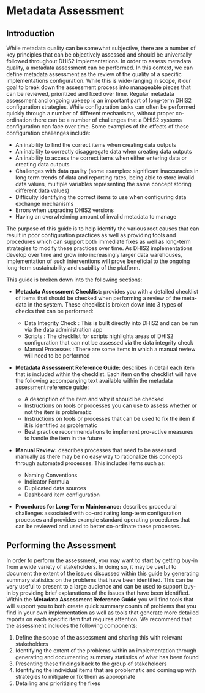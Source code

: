 # Metadata Assessment

## Introduction

While metadata quality can be somewhat subjective, there are a number of key principles that can be objectively assessed and should be universally followed throughout DHIS2 implementations. In order to assess metadata quality, a metadata assessment can be performed. In this context, we can define metadata assessment as the review of the quality of a specific implementations configuration. While this is wide-ranging in scope, it our goal to break down the assessment process into manageable pieces that can be reviewed, prioritized and fixed over time. Regular metadata assessment and ongoing upkeep is an important part of long-term DHIS2 configuration strategies. While configuration tasks can often be performed quickly through a number of different mechanisms, without proper co-ordination there can be a number of challenges that a DHIS2 systems configuration can face over time. Some examples of the effects of these configuration challenges include:

- An inability to find the correct items when creating data outputs
- An inability to correctly disaggregate data when creating data outputs
- An inability to access the correct items when either entering data or creating data outputs
- Challenges with data quality (some examples: significant inaccuracies in long term trends of data and reporting rates, being able to store invalid data values, multiple variables representing the same concept storing different data values)
- Difficulty identifying the correct items to use when configuring data exchange mechanisms  
- Errors when upgrading DHIS2 versions
- Having an overwhelming amount of invalid metadata to manage

The purpose of this guide is to help identify the various root causes that can result in poor configuration practices as well as providing tools and procedures which can support both immediate fixes as well as long-term strategies to modify these practices over time. As DHIS2 implementations develop over time and grow into increasingly larger data warehouses, implementation of such interventions will prove beneficial to the ongoing long-term sustainability and usability of the platform. 

This guide is broken down into the following sections:

- **Metadata Assessment Checklist:** provides you with a detailed checklist of items that should be checked when performing a review of the meta-data in the system. These checklist is broken down into 3 types of checks that can be performed:
  - Data Integrity Check : This is built directly into DHIS2 and can be run via the data administration app
  - Scripts : The checklist for scripts highlights areas of DHIS2 configuration that can not be assessed via the data integrity check
  - Manual Processes : There are some items in which a manual review will need to be performed

-  **Metadata Assessment Reference Guide:** describes in detail each item that is included within the checklist. Each item on the checklist will have the following accompanying text available within the metadata assessment reference guide:
   -  A description of the item and why it should be checked
   -  Instructions on tools or processes you can use to assess whether or not the item is problematic
   -  Instructions on tools or processes that can be used to fix the item if it is identified as problematic
   -  Best practice recommendations to implement pro-active measures to handle the item in the future

- **Manual Review:** describes processes that need to be assessed manually as there may be no easy way to rationalize this concepts through automated processes. This includes items such as:
  - Naming Conventions
  - Indicator Formula
  - Duplicated data sources
  - Dashboard item configuration

-  **Procedures for Long-Term Maintenance:** describes procedural challenges associated with co-ordinating long-term configuration processes and provides example standard operating procedures that can be reviewed and used to better co-ordinate these processes. 

## Performing the Assessment

In order to perform the assessment, you may want to start by getting buy-in from a wide variety of stakeholders. In doing so, it may be useful to document the extent of the issues discussed within this guide by generating summary statistics on the problems that have been identified. This can be very useful to present to a large audience and can be used to support buy-in by providing brief explanations of the issues that have been identified. Within the **Metadata Assessment Reference Guide** you will find tools that will support you to both create quick summary counts of problems that you find in your own implementation as well as tools that generate more detailed reports on each specific item that requires attention. We recommend that the assessment includes the following components:


1. Define the scope of the assessment and sharing this with relevant stakeholders
2. Identifying the extent of the problems within an implementation through generating and documenting summary statistics of what has been found
3. Presenting these findings back to the group of stakeholders
4. Identifying the individual items that are problematic and coming up with strategies to mitigate or fix them as appropriate
5. Detailing and prioritizing the fixes
